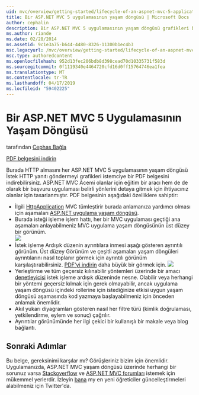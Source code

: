 ```yaml
---
uid: mvc/overview/getting-started/lifecycle-of-an-aspnet-mvc-5-application
title: Bir ASP.NET MVC 5 uygulamasının yaşam döngüsü | Microsoft Docs
author: cephalin
description: Bir ASP.NET MVC 5 uygulamasının yaşam döngüsü grafikleri bir PDF belgesini indirin. Bu yaşam döngüsü belge MVC yaşam döngüsü üst düzey bir görünümünü sağlar bir...
ms.author: riande
ms.date: 02/28/2014
ms.assetid: 9c1e3a75-b644-4480-8326-11300b1ec4b3
msc.legacyurl: /mvc/overview/getting-started/lifecycle-of-an-aspnet-mvc-5-application
msc.type: authoredcontent
ms.openlocfilehash: 952d13fec206bdb8d398cead70d10335731f583d
ms.sourcegitcommit: 0f1119340e4464720cfd16d0ff15764746ea1fea
ms.translationtype: MT
ms.contentlocale: tr-TR
ms.lasthandoff: 04/17/2019
ms.locfileid: "59402225"
---
```

# <a name="lifecycle-of-an-aspnet-mvc-5-application"></a>Bir ASP.NET MVC 5 Uygulamasının Yaşam Döngüsü

tarafından [Cephas Bağla](https://github.com/cephalin)

[PDF belgesini indirin](lifecycle-of-an-aspnet-mvc-5-application/_static/lifecycle-of-an-aspnet-mvc-5-application1.pdf)

Burada HTTP almasını her ASP.NET MVC 5 uygulamasının yaşam döngüsü İstek HTTP yanıtı göndermeyi grafikleri istemciye bir PDF belgesini indirebilirsiniz. ASP.NET MVC Acemi olanlar için eğitim bir aracı hem de de olarak bir başvuru uygulaması belirli yönlerini detaya gitmek için ihtiyacınız olanlar için tasarlanmıştır. PDF belgesinin aşağıdaki özelliklere sahiptir:

- İlgili [HttpApplication](https://msdn.microsoft.com/library/system.web.httpapplication.aspx) MVC tümleştirir burada anlamanıza yardımcı olması için aşamaları [ASP.NET uygulama yaşam döngüsü](https://msdn.microsoft.com/library/bb470252.aspx).
- Burada isteği işleme işlem hattı, her bir MVC uygulaması geçtiği ana aşamaları anlayabilmeniz MVC uygulama yaşam döngüsünün üst düzey bir görünüm.  
    ![](lifecycle-of-an-aspnet-mvc-5-application/_static/image1.jpg)
- İstek işleme Ardışık düzenin ayrıntılara inmesi aşağı gösteren ayrıntılı görünüm. Üst düzey Görünüm ve çeşitli aşamaları yaşam döngüleri ayrıntılarını nasıl toplanır görmek için ayrıntılı görünüm karşılaştırabilirsiniz. [PDF'yi indirin](lifecycle-of-an-aspnet-mvc-5-application/_static/lifecycle-of-an-aspnet-mvc-5-application1.pdf) daha büyük bir görmek için.
    ![](lifecycle-of-an-aspnet-mvc-5-application/_static/image2.jpg)
- Yerleştirme ve tüm geçersiz kılınabilir yöntemleri üzerinde bir amacı [denetleyicisi](https://msdn.microsoft.com/library/system.web.mvc.controller.aspx) istek işleme ardışık düzeninde nesne. Olabilir veya herhangi bir yöntemi geçersiz kılmak için gerek olmayabilir, ancak uygulama yaşam döngüsü içindeki rollerine için istediğinize etkisi uygun yaşam döngüsü aşamasında kod yazmaya başlayabilmeniz için önceden anlamak önemlidir.
- Akıl yukarı diyagramları gösteren nasıl her filtre türü (kimlik doğrulaması, yetkilendirme, eylem ve sonuç) çağrılır.
- Ayrıntılar görünümünde her ilgi çekici bir kullanışlı bir makale veya blog bağlantı.


## <a name="next-steps"></a>Sonraki Adımlar

Bu belge, gereksinimi karşılar mı? Görüşleriniz bizim için önemlidir. Uygulamanızda, ASP.NET MVC yaşam döngüsü üzerinde herhangi bir sorunuz varsa [Stackoverflow](http://stackoverflow.com/help) ve [ASP.NET MVC forumları](https://forums.asp.net/1146.aspx) istemek için mükemmel yerlerdir. İzleyin [bana](https://twitter.com/Cephas_MSFT) my en yeni öğreticiler güncelleştirmeleri alabilmeniz için Twitter'da.
